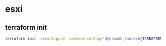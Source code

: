 # esxi

## terraform init

```bash
terraform init -reconfigure -backend-config="dynamodb_table=${TERRAFORM_STATE_DYNAMODB_TABLE}" -backend-config="bucket=${TERRAFORM_STATE_AWS_BUCKET}"
```
